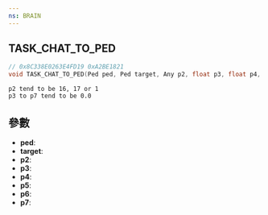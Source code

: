 ```yaml
---
ns: BRAIN
---
```

## TASK_CHAT_TO_PED

```c
// 0x8C338E0263E4FD19 0xA2BE1821
void TASK_CHAT_TO_PED(Ped ped, Ped target, Any p2, float p3, float p4, float p5, float p6, float p7);
```

```
p2 tend to be 16, 17 or 1  
p3 to p7 tend to be 0.0  
```

## 參數
* **ped**: 
* **target**: 
* **p2**: 
* **p3**: 
* **p4**: 
* **p5**: 
* **p6**: 
* **p7**: 

